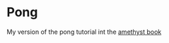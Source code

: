 # Pong
My version of the pong tutorial int the [amethyst book](https://book.amethyst.rs/master/pong-tutorial.html)
